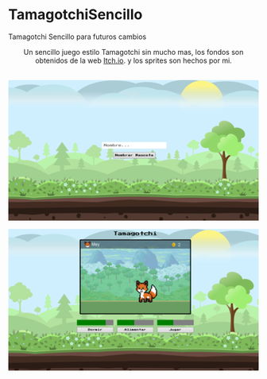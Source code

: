 # TamagotchiSencillo
Tamagotchi Sencillo para futuros cambios

<div align="center">Un sencillo juego estilo Tamagotchi sin mucho mas, los fondos son obtenidos de la web <a href="itch.io">Itch.io</a>. y los sprites son hechos por mi.</div> <br>

![screenshot](https://github.com/jJaguer/TamagotchiSencillo/blob/main/Tamagotchi%20PP.PNG)

![screenshot](https://github.com/jJaguer/TamagotchiSencillo/blob/main/TamagotchiJuego.PNG)
